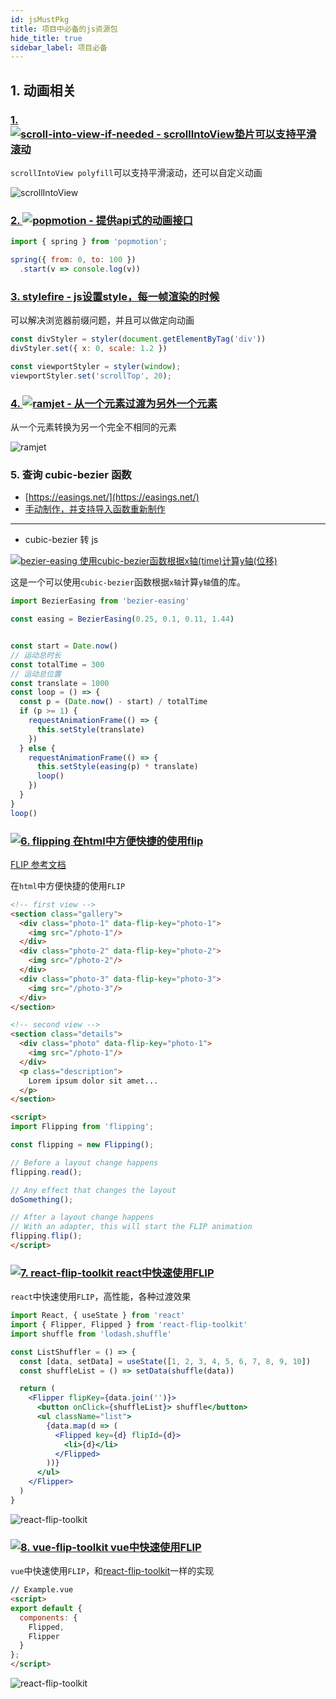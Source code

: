 ```yaml
---
id: jsMustPkg
title: 项目中必备的js资源包
hide_title: true
sidebar_label: 项目必备
---
```


## 1. 动画相关

### [1. ![scroll-into-view-if-needed - scrollIntoView垫片可以支持平滑滚动](https://img.shields.io/github/stars/stipsan/scroll-into-view-if-needed?label=scroll-into-view-if-needed&style=social)](https://github.com/stipsan/scroll-into-view-if-needed)

`scrollIntoView polyfill`可以支持平滑滚动，还可以自定义动画

![scrollIntoView](/img/2020-08-1821-03-21.2020-08-1821_03_52.gif)

### [2. ![popmotion - 提供api式的动画接口](https://img.shields.io/github/stars/Popmotion/popmotion?label=popmotion&style=social)](https://github.com/Popmotion/popmotion)

```javascript
import { spring } from 'popmotion';

spring({ from: 0, to: 100 })
  .start(v => console.log(v))
```

### [3. stylefire - js设置style，每一帧渲染的时候](https://popmotion.io/stylefire/)

可以解决浏览器前缀问题，并且可以做定向动画

```javascript
const divStyler = styler(document.getElementByTag('div'))
divStyler.set({ x: 0, scale: 1.2 })

const viewportStyler = styler(window);
viewportStyler.set('scrollTop', 20);
```

### [4. ![ramjet - 从一个元素过渡为另外一个元素](https://img.shields.io/github/stars/Rich-Harris/ramjet?label=ramjet&style=social)](https://github.com/Rich-Harris/ramjet)

从一个元素转换为另一个完全不相同的元素

![ramjet](/img/4f949858-e8f7-11e4-8acf-9a1d90049a92.gif)

### 5. 查询 cubic-bezier 函数

- [https://easings.net/](https://easings.net/)
- [手动制作，并支持导入函数重新制作](https://cubic-bezier.com/)

***

- cubic-bezier 转 js

[![bezier-easing 使用cubic-bezier函数根据x轴(time)计算y轴(位移)](https://img.shields.io/github/stars/gre/bezier-easing?label=bezier-easing&style=social)](https://github.com/gre/bezier-easing)

这是一个可以使用`cubic-bezier`函数根据`x轴`计算`y轴`值的库。

```javascript
import BezierEasing from 'bezier-easing'

const easing = BezierEasing(0.25, 0.1, 0.11, 1.44)


const start = Date.now()
// 运动总时长
const totalTime = 300
// 运动总位置
const translate = 1000
const loop = () => {
  const p = (Date.now() - start) / totalTime
  if (p >= 1) {
    requestAnimationFrame(() => {
      this.setStyle(translate)
    })
  } else {
    requestAnimationFrame(() => {
      this.setStyle(easing(p) * translate)
      loop()
    })
  }
}
loop()
```

### [![6. flipping 在html中方便快捷的使用flip](https://img.shields.io/github/stars/davidkpiano/flipping?label=flipping&style=social)](https://github.com/davidkpiano/flipping)

[FLIP 参考文档](https://css-tricks.com/animating-layouts-with-the-flip-technique/)

在`html`中方便快捷的使用`FLIP`

```html
<!-- first view -->
<section class="gallery">
  <div class="photo-1" data-flip-key="photo-1">
    <img src="/photo-1"/>
  </div>
  <div class="photo-2" data-flip-key="photo-2">
    <img src="/photo-2"/>
  </div>
  <div class="photo-3" data-flip-key="photo-3">
    <img src="/photo-3"/>
  </div>
</section>

<!-- second view -->
<section class="details">
  <div class="photo" data-flip-key="photo-1">
    <img src="/photo-1"/>
  </div>
  <p class="description">
    Lorem ipsum dolor sit amet...
  </p>
</section>

<script>
import Flipping from 'flipping';

const flipping = new Flipping();

// Before a layout change happens
flipping.read();

// Any effect that changes the layout
doSomething(); 

// After a layout change happens
// With an adapter, this will start the FLIP animation
flipping.flip();
</script>
```

### [![7. react-flip-toolkit react中快速使用FLIP](https://img.shields.io/github/stars/aholachek/react-flip-toolkit?label=react-flip-toolkit&style=social)](https://github.com/aholachek/react-flip-toolkit)

`react`中快速使用`FLIP`，高性能，各种过渡效果

```jsx
import React, { useState } from 'react'
import { Flipper, Flipped } from 'react-flip-toolkit'
import shuffle from 'lodash.shuffle'

const ListShuffler = () => {
  const [data, setData] = useState([1, 2, 3, 4, 5, 6, 7, 8, 9, 10])
  const shuffleList = () => setData(shuffle(data))

  return (
    <Flipper flipKey={data.join('')}>
      <button onClick={shuffleList}> shuffle</button>
      <ul className="list">
        {data.map(d => (
          <Flipped key={d} flipId={d}>
            <li>{d}</li>
          </Flipped>
        ))}
      </ul>
    </Flipper>
  )
}
```

![react-flip-toolkit](/img/stripe-menu.gif)

### [![8. vue-flip-toolkit vue中快速使用FLIP](https://img.shields.io/github/stars/mattrothenberg/vue-flip-toolkit?label=vue-flip-toolkit&style=social)](https://github.com/mattrothenberg/vue-flip-toolkit)

`vue`中快速使用`FLIP`，和[react-flip-toolkit](http://localhost:3000/docs/package/js/jsMustPkg#7-react-flip-toolkit-react%E4%B8%AD%E5%BF%AB%E9%80%9F%E4%BD%BF%E7%94%A8flip)一样的实现

```html
// Example.vue
<script>
export default {
  components: {
    Flipped,
    Flipper
  }
};
</script>
```

![react-flip-toolkit](/img/stripe-menu.gif)
